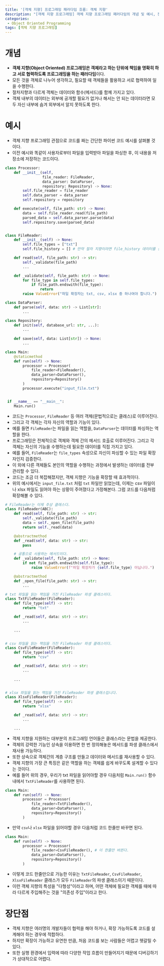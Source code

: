 ```yaml
---
title: '[객체 지향] 프로그래밍 패러다임 흐름: 객체 지향'
description: "[객체 지향 프로그래밍] 객체 지향 프로그래밍 패러다임의 개념 및 예시, 장단점"
categories:
 - Object Oriented Programming
tags: [객체 지향 프로그래밍]
---
```


# 개념
- **객체 지향(Object Oriented) 프로그래밍은 객체라고 하는 단위에 책임을 명확히 하고 서로 협력하도록 프로그래밍을 하는 패러다임**이다.
- 모든 것을 객체로 나누어 생각하고, 필요할 때 객체들을 활용하고 서로 협력하여 일을 수행한다.
- 절차지향과 다르게 객체는 데이터와 함수(메서드)를 함께 가지고 있다.
- 객체 내부의 데이터는 외부에 공개할 필요가 없거나 해서는 안 되는 데이터라면 모두 자신 내부에 숨겨 외부에서 알지 못하도록 한다.

# 예시
- 객체 지향 프로그래밍 관점으로 코드를 짜는 간단한 파이썬 코드 예시를 살펴볼 것이다.
- 이전 예시와 똑같이 사용자로부터 파일을 입력받아 파일을 파싱한 후, 이 내용을 저장소에 저장하는 코드이다.

```py
class Processor:
    def __init__(self,
                 file_reader: FileReader,
                 data_parser: DataParser,
                 repository: Repository) -> None:
        self.file_reader = file_reader
        self.data_parser = data_parser
        self.repository = repository

    def execute(self, file_path: str) -> None:
        data = self.file_reader.read(file_path)
        parsed_data = self.data_parser.parse(data)
        self.repository.save(parsed_data)


class FileReader:
    def __init__(self) -> None:
        self.file_types = ["txt"]
        self.file_history = [] # 만약 절차 지향이라면 file_history 데이터를 중앙 집중으로 관리하게 된다. 

    def read(self, file_path: str) -> str:
        self._validate(file_path)
        ...

    def _validate(self, file_path: str) -> None:
        for file_type in self.file_types:
            if file_path.endswith(file_type):
                return
        raise ValueError("파일 확장자는 txt, csv, xlsx 중 하나여야 합니다.")

class DataParser:
    def parse(self, data: str) -> List[str]:
        ...

class Repository:
    def init(self, database_url: str, ...):
        ...
    
    def save(self, data: List[str]) -> None:
        ...

class Main:
    @staticmethod
    def run(self) -> None:
        processor = Processor(
            file_reader=FileReader(),
            data_parser=DataParser(),
            repository=Repository()
        )
        processor.execute("input_file.txt")


 if __name__ == "__main__":
    Main.run()
```

- 코드는 `Processor`, `FileReader` 등 여러 객체(문법적으로는 클래스)로 이루어진다.
- 그리고 각 객체는 각자 자신의 역할과 기능이 있다.
- 예를 들면 `FileReader`는 파일을 읽는 역할을, `DataParser`는 데이터를 파싱하는 역할을 한다.
- 프로그래밍은 전체적으로 객체와 객체 간의 메서드 호출로 이루어진다. 그리고 각 객체는 자신의 기능을 수행하는데 필요한 데이터를 직접 가지고 있다.
- 예를 들어, `FileReader`는 `file_types` 속성으로 자신이 파싱할 수 있는 파일 확장자인지 검증한다.
- 이 외에 다른 객체들도 본인의 역할을 수행하는 과정에서 발생하는 데이터를 전부 관리할 수 있다.
- 코드는 조금 더 복잡해졌지만, 객체 지향은 기능을 확장할 때 효과적이다.
- 위의 예시에서는 `input_file.txt` 처럼 `txt` 파일만 읽었는데, 이제는 csv 파일이나 xlsx 파일도 읽어야 하는 상황이 주어졌다고 가정해본다. 그럼 코드를 다음처럼 확장해볼 수 있다.

```py
# FileReader는 이제 추상 클래스다.
class FileReader(ABC):
    def read(self, file_path: str) -> str:
        self._validate(file_path)
        data = self._open_file(file_path)
        return self._read(data)

    @abstractmethod
    def _read(self, data: str) -> str:
        pass

    # 공통으로 사용하는 메서드이다.
    def _validate(self, file_path: str) -> None:
        if not file_path.endswith(self.file_type):
            raise ValueError(f"파일 확장자가 {self.file_type} 아닙니다.")

    @abstractmethod
    def _open_file(file_path: str) -> str:
        ...

# txt 파일을 읽는 책임을 가진 FileReader 파생 클래스이다.
class TxtFileReader(FileReader):
    def file_type(self) -> str:
        return "txt"

    def _read(self, data: str) -> str:
        ...
    
    ...


# csv 파일을 읽는 책임을 가진 FileReader 파생 클래스이다.
class CsvFileReader(FileReader):
    def file_type(self) -> str:
        return "csv"

    def _read(self, data: str) -> str:
        ...
    
    ...


# xlsx 파일을 읽는 책임을 가진 FileReader 파생 클래스입니다.
class XlsxFileReader(FileReader):
    def file_type(self) -> str:
        return "xlsx"

    def _read(self, data: str) -> str:
        ...

    ...
```

- 객체 지향을 지원하는 대부분의 프로그래밍 언어들은 클래스라는 문법을 제공한다.
- 객체의 강력한 기능인 상속을 이용하면 한 번 정의해놓은 메서드를 파생 클래스에서 재사용 가능하다.
- 또한 상속으로 객체간의 계층 구조를 만들고 데이터와 메서드를 재사용할 수 있다.
- 객체 지향의 가장 큰 특징은 같은 역할을 하는 객체를 쉽게 바꾸도록 설계할 수 있다는 것이다.
- 예를 들어 위의 경우, 우리가 txt 파일을 읽어야할 경우 다음처럼 `Main.run()` 함수 내에서 `TxtFileReader`를 사용하면 된다.

```py
class Main:
    def run(self) -> None:
        processor = Processor(
            file_reader=TxtFileReader(),
        	data_parser=DataParser(),
            repository=Repository()
        )
```

- 만약 `csv`나 `xlsx` 파일을 읽어야할 경우 다음처럼 코드 한줄만 바꾸면 된다.

```py
class Main:
    def run(self) -> None:
        processor = Processor(
            file_reader=CsvFileReader(), # 이 한줄만 바뀐다.
        	data_parser=DataParser(),  
            repository=Repository()
        )
```

- 이렇게 코드 한줄만으로 가능한 이유는 `TxtFileReader`, `CsvFileReader`, `XlsxFileReader` 클래스가 모두 `FileReader`의 파생 클래스이기 때문이다.
- 이런 객체 지향의 특성을 "다형성"이라고 하며, 어떤 객체에 필요한 객체를 때에 따라 다르게 주입해주는 것을 "의존성 주입"이라고 한다.

# 장단점
- 객체 지향은 여러명의 개발자들이 협력을 해야 하거나, 확장 가능하도록 코드를 설계해야 하는 경우에 적합하다.
- 하지만 확장이 가능하고 유연한 만큼, 처음 코드를 보는 사람들은 어렵고 헷갈릴 수 있다.
- 또한 실행 환경에서 입력에 따라 다양한 작업 흐름이 만들어지기 때문에 디버깅하기가 상대적으로 어렵다.